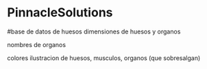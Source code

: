 # PinnacleSolutions

#base de datos de huesos
dimensiones de huesos y organos

nombres de organos 

colores 
ilustracion de huesos, musculos, organos (que sobresalgan)
